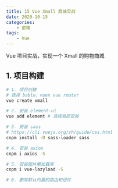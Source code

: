 ```yaml
---
title: 15 Vue Xmall 商城实战
date: 2020-10-15
categories:
    - 前端
tags:
	- Vue
---
```

Vue 项目实战，实现一个 Xmall 的购物商城
<!-- more -->

## 1. 项目构建

```bash
# 1. 项目创建
# 选择 bable，vuex vue router
vue create xmall 

# 2. 安装 element-ui
vue add element # 选择局部安装

# 3. 安装 sass
# https://cli.vuejs.org/zh/guide/css.html
cnpm install -D sass-loader sass

# 4. 安装 axios
cnpm i axios -S

# 5. 安装图片懒加载库
cnpm i vue-lazyload -S

# 6. 删除默认内置的路由和组件
```
